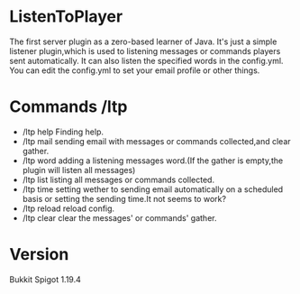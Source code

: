 # ListenToPlayer
The first server plugin as a zero-based learner of Java.
It's just a simple listener plugin,which is used to listening  messages or commands players sent automatically.
It can also listen the specified words in the config.yml.
You can edit the config.yml to set your email profile or other things.

# Commands /ltp
 - /ltp help  Finding help.
 - /ltp mail  sending email with messages or commands collected,and clear gather.
 - /ltp word  adding a listening messages word.(If the gather is empty,the plugin will listen all messages)
 - /ltp list  listing all messages or commands collected.
 - /ltp time  setting wether to sending email automatically on a scheduled basis or setting the sending time.It not seems to work?
 - /ltp reload reload config.
 - /ltp clear clear the messages' or commands' gather.

# Version
Bukkit Spigot 1.19.4
